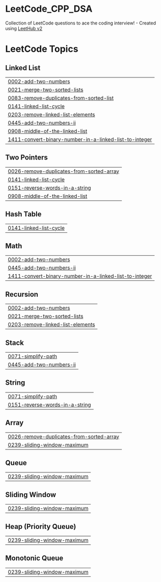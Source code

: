 # LeetCode_CPP_DSA
Collection of LeetCode questions to ace the coding interview! - Created using [LeetHub v2](https://github.com/arunbhardwaj/LeetHub-2.0)

<!---LeetCode Topics Start-->
# LeetCode Topics
## Linked List
|  |
| ------- |
| [0002-add-two-numbers](https://github.com/suraj0709/LeetCode_CPP_DSA/tree/master/0002-add-two-numbers) |
| [0021-merge-two-sorted-lists](https://github.com/suraj0709/LeetCode_CPP_DSA/tree/master/0021-merge-two-sorted-lists) |
| [0083-remove-duplicates-from-sorted-list](https://github.com/suraj0709/LeetCode_CPP_DSA/tree/master/0083-remove-duplicates-from-sorted-list) |
| [0141-linked-list-cycle](https://github.com/suraj0709/LeetCode_CPP_DSA/tree/master/0141-linked-list-cycle) |
| [0203-remove-linked-list-elements](https://github.com/suraj0709/LeetCode_CPP_DSA/tree/master/0203-remove-linked-list-elements) |
| [0445-add-two-numbers-ii](https://github.com/suraj0709/LeetCode_CPP_DSA/tree/master/0445-add-two-numbers-ii) |
| [0908-middle-of-the-linked-list](https://github.com/suraj0709/LeetCode_CPP_DSA/tree/master/0908-middle-of-the-linked-list) |
| [1411-convert-binary-number-in-a-linked-list-to-integer](https://github.com/suraj0709/LeetCode_CPP_DSA/tree/master/1411-convert-binary-number-in-a-linked-list-to-integer) |
## Two Pointers
|  |
| ------- |
| [0026-remove-duplicates-from-sorted-array](https://github.com/suraj0709/LeetCode_CPP_DSA/tree/master/0026-remove-duplicates-from-sorted-array) |
| [0141-linked-list-cycle](https://github.com/suraj0709/LeetCode_CPP_DSA/tree/master/0141-linked-list-cycle) |
| [0151-reverse-words-in-a-string](https://github.com/suraj0709/LeetCode_CPP_DSA/tree/master/0151-reverse-words-in-a-string) |
| [0908-middle-of-the-linked-list](https://github.com/suraj0709/LeetCode_CPP_DSA/tree/master/0908-middle-of-the-linked-list) |
## Hash Table
|  |
| ------- |
| [0141-linked-list-cycle](https://github.com/suraj0709/LeetCode_CPP_DSA/tree/master/0141-linked-list-cycle) |
## Math
|  |
| ------- |
| [0002-add-two-numbers](https://github.com/suraj0709/LeetCode_CPP_DSA/tree/master/0002-add-two-numbers) |
| [0445-add-two-numbers-ii](https://github.com/suraj0709/LeetCode_CPP_DSA/tree/master/0445-add-two-numbers-ii) |
| [1411-convert-binary-number-in-a-linked-list-to-integer](https://github.com/suraj0709/LeetCode_CPP_DSA/tree/master/1411-convert-binary-number-in-a-linked-list-to-integer) |
## Recursion
|  |
| ------- |
| [0002-add-two-numbers](https://github.com/suraj0709/LeetCode_CPP_DSA/tree/master/0002-add-two-numbers) |
| [0021-merge-two-sorted-lists](https://github.com/suraj0709/LeetCode_CPP_DSA/tree/master/0021-merge-two-sorted-lists) |
| [0203-remove-linked-list-elements](https://github.com/suraj0709/LeetCode_CPP_DSA/tree/master/0203-remove-linked-list-elements) |
## Stack
|  |
| ------- |
| [0071-simplify-path](https://github.com/suraj0709/LeetCode_CPP_DSA/tree/master/0071-simplify-path) |
| [0445-add-two-numbers-ii](https://github.com/suraj0709/LeetCode_CPP_DSA/tree/master/0445-add-two-numbers-ii) |
## String
|  |
| ------- |
| [0071-simplify-path](https://github.com/suraj0709/LeetCode_CPP_DSA/tree/master/0071-simplify-path) |
| [0151-reverse-words-in-a-string](https://github.com/suraj0709/LeetCode_CPP_DSA/tree/master/0151-reverse-words-in-a-string) |
## Array
|  |
| ------- |
| [0026-remove-duplicates-from-sorted-array](https://github.com/suraj0709/LeetCode_CPP_DSA/tree/master/0026-remove-duplicates-from-sorted-array) |
| [0239-sliding-window-maximum](https://github.com/suraj0709/LeetCode_CPP_DSA/tree/master/0239-sliding-window-maximum) |
## Queue
|  |
| ------- |
| [0239-sliding-window-maximum](https://github.com/suraj0709/LeetCode_CPP_DSA/tree/master/0239-sliding-window-maximum) |
## Sliding Window
|  |
| ------- |
| [0239-sliding-window-maximum](https://github.com/suraj0709/LeetCode_CPP_DSA/tree/master/0239-sliding-window-maximum) |
## Heap (Priority Queue)
|  |
| ------- |
| [0239-sliding-window-maximum](https://github.com/suraj0709/LeetCode_CPP_DSA/tree/master/0239-sliding-window-maximum) |
## Monotonic Queue
|  |
| ------- |
| [0239-sliding-window-maximum](https://github.com/suraj0709/LeetCode_CPP_DSA/tree/master/0239-sliding-window-maximum) |
<!---LeetCode Topics End-->